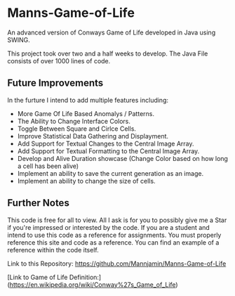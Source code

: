 # Manns-Game-of-Life
An advanced version of Conways Game of Life developed in Java using SWING.

This project took over two and a half weeks to develop.
The Java File consists of over 1000 lines of code.

## Future Improvements
In the furture I intend to add multiple features including:
* More Game Of Life Based Anomalys / Patterns.
* The Ability to Change Interface Colors.
* Toggle Between Square and Cirlce Cells.
* Improve Statistical Data Gathering and Displayment.
* Add Support for Textual Changes to the Central Image Array.
* Add Support for Textual Formatting to the Central Image Array.
* Develop and Alive Duration showcase (Change Color based on how long a cell has been alive)
* Implement an ability to save the current generation as an image.
* Implement an ability to change the size of cells.

## Further Notes
This code is free for all to view. All I ask is for you to possibly give me a Star if you're impressed or interested by the code.
If you are a student and intend to use this code as a reference for assignments. You must properly reference this site and code as a reference. You can find an example of a reference within the code itself.

Link to this Repository: https://github.com/Mannjamin/Manns-Game-of-Life

[Link to Game of Life Definition:] (https://en.wikipedia.org/wiki/Conway%27s_Game_of_Life)



 
